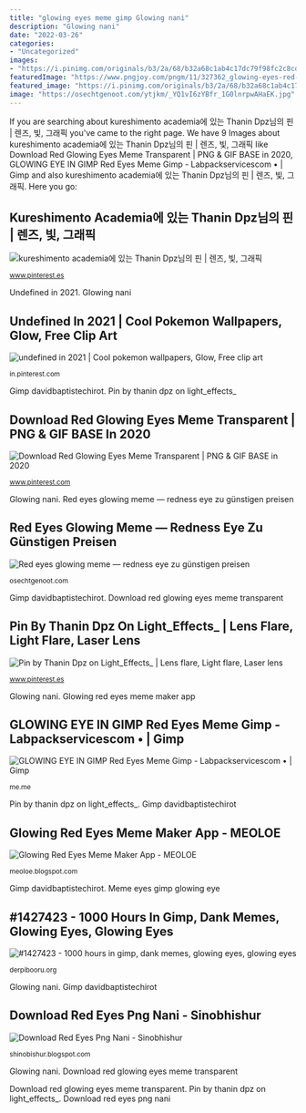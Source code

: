 ```yaml
---
title: "glowing eyes meme gimp Glowing nani"
description: "Glowing nani"
date: "2022-03-26"
categories:
- "Uncategorized"
images:
- "https://i.pinimg.com/originals/b3/2a/68/b32a68c1ab4c17dc79f98fc2c8cd1db2.jpg"
featuredImage: "https://www.pngjoy.com/pngm/11/327362_glowing-eyes-red-glowing-eyes-png-transparent-png.png"
featured_image: "https://i.pinimg.com/originals/b3/2a/68/b32a68c1ab4c17dc79f98fc2c8cd1db2.jpg"
image: "https://osechtgenoot.com/ytjkm/_YQ1vI6zYBfr_1G0lnrpwAHaEK.jpg"
---
```


If you are searching about kureshimento academia에 있는 Thanin Dpz님의 핀 | 렌즈, 빛, 그래픽 you've came to the right page. We have 9 Images about kureshimento academia에 있는 Thanin Dpz님의 핀 | 렌즈, 빛, 그래픽 like Download Red Glowing Eyes Meme Transparent | PNG &amp; GIF BASE in 2020, GLOWING EYE IN GIMP Red Eyes Meme Gimp - Labpackservicescom • | Gimp and also kureshimento academia에 있는 Thanin Dpz님의 핀 | 렌즈, 빛, 그래픽. Here you go:

## Kureshimento Academia에 있는 Thanin Dpz님의 핀 | 렌즈, 빛, 그래픽

![kureshimento academia에 있는 Thanin Dpz님의 핀 | 렌즈, 빛, 그래픽](https://i.pinimg.com/originals/2e/e0/6f/2ee06f240cd0fcb6bb8290998b3dffa7.png "Undefined in 2021")

<small>www.pinterest.es</small>

Undefined in 2021. Glowing nani

## Undefined In 2021 | Cool Pokemon Wallpapers, Glow, Free Clip Art

![undefined in 2021 | Cool pokemon wallpapers, Glow, Free clip art](https://i.pinimg.com/736x/14/e0/72/14e072ea29382c66eb2dfa28bfbc0d58.jpg "Glowing eye in gimp red eyes meme gimp")

<small>in.pinterest.com</small>

Gimp davidbaptistechirot. Pin by thanin dpz on light_effects_

## Download Red Glowing Eyes Meme Transparent | PNG &amp; GIF BASE In 2020

![Download Red Glowing Eyes Meme Transparent | PNG &amp; GIF BASE in 2020](https://i.pinimg.com/originals/ca/f2/34/caf234fa41fde505149921a2bd583452.jpg "Gimp davidbaptistechirot")

<small>www.pinterest.com</small>

Glowing nani. Red eyes glowing meme — redness eye zu günstigen preisen

## Red Eyes Glowing Meme — Redness Eye Zu Günstigen Preisen

![Red eyes glowing meme — redness eye zu günstigen preisen](https://osechtgenoot.com/ytjkm/_YQ1vI6zYBfr_1G0lnrpwAHaEK.jpg "Glowing eye in gimp red eyes meme gimp")

<small>osechtgenoot.com</small>

Gimp davidbaptistechirot. Download red glowing eyes meme transparent

## Pin By Thanin Dpz On Light_Effects_ | Lens Flare, Light Flare, Laser Lens

![Pin by Thanin Dpz on Light_Effects_ | Lens flare, Light flare, Laser lens](https://i.pinimg.com/originals/78/54/83/785483c0b3424ce9d1ed00810065327b.png "Red eyes glowing meme — redness eye zu günstigen preisen")

<small>www.pinterest.es</small>

Glowing nani. Glowing red eyes meme maker app

## GLOWING EYE IN GIMP Red Eyes Meme Gimp - Labpackservicescom • | Gimp

![GLOWING EYE IN GIMP Red Eyes Meme Gimp - Labpackservicescom • | Gimp](https://pics.me.me/glowing-eye-in-gimp-red-eyes-meme-gimp-labpackservices-com-53773578.png "Undefined in 2021")

<small>me.me</small>

Pin by thanin dpz on light_effects_. Gimp davidbaptistechirot

## Glowing Red Eyes Meme Maker App - MEOLOE

![Glowing Red Eyes Meme Maker App - MEOLOE](https://i.pinimg.com/originals/b3/2a/68/b32a68c1ab4c17dc79f98fc2c8cd1db2.jpg "Download red eyes png nani")

<small>meoloe.blogspot.com</small>

Gimp davidbaptistechirot. Meme eyes gimp glowing eye

## #1427423 - 1000 Hours In Gimp, Dank Memes, Glowing Eyes, Glowing Eyes

![#1427423 - 1000 hours in gimp, dank memes, glowing eyes, glowing eyes](https://derpicdn.net/img/view/2017/5/3/1427423.png "Gimp davidbaptistechirot")

<small>derpibooru.org</small>

Glowing nani. Gimp davidbaptistechirot

## Download Red Eyes Png Nani - Sinobhishur

![Download Red Eyes Png Nani - Sinobhishur](https://www.pngjoy.com/pngm/11/327362_glowing-eyes-red-glowing-eyes-png-transparent-png.png "Red eyes glowing meme — redness eye zu günstigen preisen")

<small>shinobishur.blogspot.com</small>

Glowing nani. Download red glowing eyes meme transparent

Download red glowing eyes meme transparent. Pin by thanin dpz on light_effects_. Download red eyes png nani
